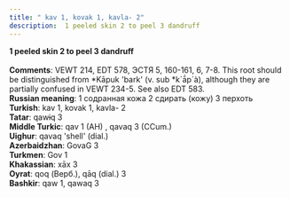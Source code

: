 ```yaml
---
title: " kav 1, kovak 1, kavla- 2"
description:  1 peeled skin 2 to peel 3 dandruff
---
```

<p data-pagefind-weight="0.5">
<strong> 1 peeled skin 2 to peel 3 dandruff</strong><br><br>
<strong>Comments</strong>:  VEWT 214, EDT 578, ЭСТЯ 5, 160-161, 6, 7-8. This root should be distinguished from *Kāpuk 'bark' (v. sub *k`ā́p`à), although they are partially confused in VEWT 234-5. See also EDT 583.<br>
<strong>Russian meaning</strong>:  1 содранная кожа 2 сдирать (кожу) 3 перхоть<br>
<strong>Turkish</strong>:  kav 1, kovak 1, kavla- 2<br>
<strong>Tatar</strong>:  qawɨq 3<br>
<strong>Middle Turkic</strong>:  qav 1 (AH) , qavaq 3 (CCum.)<br>
<strong>Uighur</strong>:  qavaq 'shell' (dial.)<br>
<strong>Azerbaidzhan</strong>:  GovaG 3<br>
<strong>Turkmen</strong>:  Gov 1<br>
<strong>Khakassian</strong>:  xāx 3<br>
<strong>Oyrat</strong>:  qoq (Верб.), qāq (dial.) 3<br>
<strong>Bashkir</strong>:  qaw 1, qawaq 3<br>

</p>
